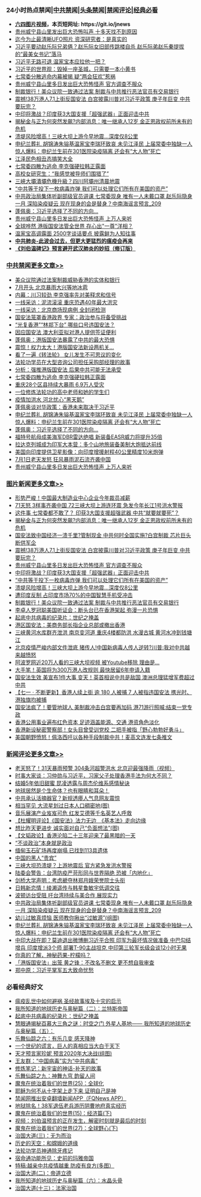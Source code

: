 <div id="tt">
<h3>24小时热点禁闻|<a href="#%E4%B8%AD%E5%85%B1%E7%A6%81%E9%97%BB%E6%9B%B4%E5%A4%9A%E6%96%87%E7%AB%A0">中共禁闻</a>|<a href="#%E5%9B%BE%E7%89%87%E6%96%B0%E9%97%BB%E6%9B%B4%E5%A4%9A%E6%96%87%E7%AB%A0">头条禁闻</a>|<a href="#%E6%96%B0%E9%97%BB%E8%AF%84%E8%AE%BA%E6%9B%B4%E5%A4%9A%E6%96%87%E7%AB%A0">禁闻评论|<a href="#%E5%BF%85%E7%9C%8B%E7%BB%8F%E5%85%B8%E5%A5%BD%E6%96%87">经典必看</a></h3>
<ul>
<li><b><a href="http://d1.bdrive.tk/64.mp4" target="_blank">六四图片视频</a>，本页短网址: https://git.io/jnews</b></li>
<li><a href="https://github.com/fqnews/bnews/blob/master/cbnews/20200702/1354249.md">贵州威宁县山里发出巨大恐怖叫声 十多天找不到原因</a></li>
<li><a href="https://github.com/fqnews/bnews/blob/master/cnnews/20200702/1354238.md">迄今为止最清晰UFO照片 资深研究者：是真实的</a></li>
<li><a href="https://github.com/fqnews/bnews/blob/master/comments/20200702/1354304.md">习近平要动赵乐际兄弟俩？赵乐际女旧部传跳楼自杀 赵乐际弟赵乐秦提拔的“最美女书记”落马</a></li>
<li><a href="https://github.com/fqnews/bnews/blob/master/cbnews/20200702/1354347.md">习近平无路可退 温家宝本应拉他一把？</a></li>
<li><a href="https://github.com/fqnews/bnews/blob/master/comments/20200702/1354266.md">习近平的世界观：毁掉一座圣城，只需要一本小黄书</a></li>
<li><a href="https://github.com/fqnews/bnews/blob/master/cbnews/20200702/1354334.md">七常委分散逃命内幕被揭 疑“两会狂欢”惹祸</a></li>
<li><a href="https://github.com/fqnews/bnews/blob/master/topimagenews/20200702/1354505.md">贵州威宁县山里多日发出巨大恐怖怪声 官方调查不服众</a></li>
<li><a href="https://github.com/fqnews/bnews/blob/master/topimagenews/20200702/1354395.md">制裁银行！美众议院一致通过法案 制裁与中共推行恶法官员有交易银行</a></li>
<li><a href="https://github.com/fqnews/bnews/blob/master/topimagenews/20200702/1354583.md">震撼!38万港人7.1上街反国安法 白宫披露川普对习近平政策 庚子年巨变 中共要玩完？</a></li>
<li><a href="https://github.com/fqnews/bnews/blob/master/topimagenews/20200702/1354462.md">中印将激战？印度获3大国支援「超强武器」正面迎击中共</a></li>
<li><a href="https://github.com/fqnews/bnews/blob/master/topimagenews/20200702/1354625.md">揭秘金与正为何突然发飙?内部消息：唯一继承人12岁 金正恩政权前所未有的危机</a></li>
<li><a href="https://github.com/fqnews/bnews/blob/master/topimagenews/20200702/1354439.md">溃堤风险增高！三峡大坝上游今早地震…深度仅8公里</a></li>
<li><a href="https://github.com/fqnews/bnews/blob/master/comments/20200702/1354547.md">申纪兰葬礼 胡锦涛朱镕基温家宝李瑞环致哀 未见江泽民 上届常委中独缺一人 惊人爆料：申纪兰生前在301医院染疫隔离 还会有“大人物”死亡</a></li>
<li><a href="https://github.com/fqnews/bnews/blob/master/cnnews/20200702/1354285.md">江泽民色相丑态搞笑大全 </a></li>
<li><a href="https://github.com/fqnews/bnews/blob/master/cbnews/20200702/1354567.md">七常委四散为逃命 李克强硬拉韩正露面</a></li>
<li><a href="https://github.com/fqnews/bnews/blob/master/cnnews/20200702/1354590.md">高校女研究生：“我感觉被导师们围猎了”</a></li>
<li><a href="https://github.com/fqnews/bnews/blob/master/cbnews/20200702/1354346.md">三峽大壩潰壩危機升級？四川阿壩州清晨地震</a></li>
<li><a href="https://github.com/fqnews/bnews/blob/master/topimagenews/20200702/1354440.md">“中共等于投下一枚病毒炸弹 我们可以处理它们所有在美国的资产”</a></li>
<li><a href="https://github.com/fqnews/bnews/blob/master/comments/20200702/1354554.md">中共政治局集体听副部级官员讲课 七常委现身 唯有一人未戴口罩 赵乐际隐身一月 深陷染疫疑云 现在现身的会是替身？中南海谣言预言_209</a></li>
<li><a href="https://github.com/fqnews/bnews/blob/master/cbnews/20200702/1354544.md">蓬佩奥：习近平选择了不同的方向...</a></li>
<li><a href="https://github.com/fqnews/bnews/blob/master/cbnews/20200702/1354482.md">贵州威宁县山里多日发出巨大恐怖怪声 上万人来听</a></li>
<li><a href="https://github.com/fqnews/bnews/blob/master/cnnews/hknews/20200702/1354570.md">全球哗然 港版国安法管全世界 存心出"一尊"洋相？</a></li>
<li><a href="https://github.com/fqnews/bnews/blob/master/comments/20200702/1354302.md">温家宝高调露面 2500字谈话要点 披露鲜为人知往事</a></li>
<li><b><a href="https://github.com/fqnews/bnews/blob/master/comments/20200211/1275071.md" target="_blank">中共肺炎-此波会过去，但更大更猛烈的瘟疫会再来</a></b></li>
<li><b><a href="https://github.com/fqnews/bnews/blob/master/comments/20200207/1272816.md" target="_blank">《刘伯温碑记》预言避开武汉肺炎的妙招（修订版）</a></b></li>
</ul>
</div>

<div class="catlist">
<h3><a href="https://github.com/fqnews/bnews/blob/master/cbnews/" target="_blank">中共禁闻</a><span><a href="https://github.com/fqnews/bnews/blob/master/cbnews/" target="_blank" rel="nofollow">更多文章>></a></span></h3>
<ul>
<li><a href="https://github.com/fqnews/bnews/blob/master/cbnews/20200703/1354742.md" target="_blank">美众议院通过法案制裁威胁香港的实体和银行</a></li>
<li><a href="https://github.com/fqnews/bnews/blob/master/cbnews/20200703/1354722.md" target="_blank">7月开头 北京暴雨大兴等地冰雹</a></li>
<li><a href="https://github.com/fqnews/bnews/blob/master/cbnews/20200702/1354714.md" target="_blank">内幕：川习较劲 李克强率先对美释求和信号</a></li>
<li><a href="https://github.com/fqnews/bnews/blob/master/cbnews/20200702/1354713.md" target="_blank">一线采访：泥流滚滚 重庆恐遇40年最大洪灾</a></li>
<li><a href="https://github.com/fqnews/bnews/blob/master/cbnews/20200702/1354712.md" target="_blank">一线采访：北京商场现病例 全封闭检测</a></li>
<li><a href="https://github.com/fqnews/bnews/blob/master/cbnews/20200702/1354697.md" target="_blank">国安法笼罩香港政界 专家：政治参与将备受挑战</a></li>
<li><a href="https://github.com/fqnews/bnews/blob/master/cbnews/20200702/1354670.md" target="_blank">“光复香港”“林郑下台” 哪些口号违国安法？</a></li>
<li><a href="https://github.com/fqnews/bnews/blob/master/cbnews/20200702/1354638.md" target="_blank">因应国安法 澳大利亚拟对港人提供签证便利</a></li>
<li><a href="https://github.com/fqnews/bnews/blob/master/cbnews/20200702/1354595.md" target="_blank">蓬佩奥：港版国安法暴露了中共的最大恐惧</a></li>
<li><a href="https://github.com/fqnews/bnews/blob/master/cbnews/20200702/1354587.md" target="_blank">震惊！权力太大！港版国安法新设两机关&#8230;</a></li>
<li><a href="https://github.com/fqnews/bnews/blob/master/cbnews/20200702/1354566.md" target="_blank">看了一遍《转法轮》 女儿发生不可思议的变化</a></li>
<li><a href="https://github.com/fqnews/bnews/blob/master/cbnews/20200702/1354573.md" target="_blank">法轮功学员在大型咨询公司担任采购部经理的故事</a></li>
<li><a href="https://github.com/fqnews/bnews/blob/master/cbnews/20200702/1354574.md" target="_blank">分析：强推港版国安法 后果中共可能无法承受</a></li>
<li><a href="https://github.com/fqnews/bnews/blob/master/cbnews/20200702/1354567.md" target="_blank">七常委四散为逃命 李克强硬拉韩正露面</a></li>
<li><a href="https://github.com/fqnews/bnews/blob/master/cbnews/20200702/1354563.md" target="_blank">重庆28个区县持续大暴雨 6.9万人受灾</a></li>
<li><a href="https://github.com/fqnews/bnews/blob/master/cbnews/20200702/1354550.md" target="_blank">一位修炼法轮功的高中老师和她的学生们</a></li>
<li><a href="https://github.com/fqnews/bnews/blob/master/cbnews/20200702/1354560.md" target="_blank">疫情加洪水 河北忧心“黑天鹅”</a></li>
<li><a href="https://github.com/fqnews/bnews/blob/master/cbnews/20200702/1354555.md" target="_blank">蓬佩奥谈对华政策：香港未来取决于习近平</a></li>
<li><a href="https://github.com/fqnews/bnews/blob/master/comments/20200702/1354547.md" target="_blank">申纪兰葬礼 胡锦涛朱镕基温家宝李瑞环致哀 未见江泽民 上届常委中独缺一人 惊人爆料：申纪兰生前在301医院染疫隔离 还会有“大人物”死亡</a></li>
<li><a href="https://github.com/fqnews/bnews/blob/master/cbnews/20200702/1354544.md" target="_blank">蓬佩奥：习近平选择了不同的方向&#8230;</a></li>
<li><a href="https://github.com/fqnews/bnews/blob/master/cbnews/20200702/1354542.md" target="_blank">福特号航母成美海军DBR雷达绝唱 新装备EASR威力将提升35倍</a></li>
<li><a href="https://github.com/fqnews/bnews/blob/master/cbnews/20200702/1354519.md" target="_blank">拉达克列城成为印军大本营：多个山地旅装备美制大炮抵达前线</a></li>
<li><a href="https://github.com/fqnews/bnews/blob/master/cbnews/20200702/1354518.md" target="_blank">美国向印度提供卫星影像：向印度增援射程40公里精度10米炮弹</a></li>
<li><a href="https://github.com/fqnews/bnews/blob/master/cbnews/20200702/1354506.md" target="_blank">7月1日老天发怒 狂风暴雨泥石流齐袭中国</a></li>
<li><a href="https://github.com/fqnews/bnews/blob/master/cbnews/20200702/1354482.md" target="_blank">贵州威宁县山里多日发出巨大恐怖怪声 上万人来听</a></li>

</ul>
</div>
<div class="catlist">
<h3><a href="https://github.com/fqnews/bnews/blob/master/topimagenews/" target="_blank">图片新闻</a><span><a href="https://github.com/fqnews/bnews/blob/master/topimagenews/" target="_blank" rel="nofollow">更多文章>></a></span></h3>
<ul>
<li><a href="https://github.com/fqnews/bnews/blob/master/topimagenews/20200703/1354726.md" target="_blank">形势严峻！中国最大制造业中心企业今年裁员减薪</a></li>
<li><a href="https://github.com/fqnews/bnews/blob/master/topimagenews/20200702/1354699.md" target="_blank">71天怒 3样事齐袭中国 72三峡大坝上游连环震 急发今年长江1号洪水警报</a></li>
<li><a href="https://github.com/fqnews/bnews/blob/master/topimagenews/20200702/1354674.md" target="_blank">这件事 七常委都不敢了？ 印获3大国支援超强武器 中共“就要就要死”？</a></li>
<li><a href="https://github.com/fqnews/bnews/blob/master/topimagenews/20200702/1354625.md" target="_blank">揭秘金与正为何突然发飙?内部消息：唯一继承人12岁 金正恩政权前所未有的危机</a></li>
<li><a href="https://github.com/fqnews/bnews/blob/master/topimagenews/20200702/1354616.md" target="_blank">国安法致中国经济一溃千里?管制现金 中共何时全国实施?白宫制裁 芯片巨头断供军企</a></li>
<li><a href="https://github.com/fqnews/bnews/blob/master/topimagenews/20200702/1354583.md" target="_blank">震撼!38万港人7.1上街反国安法 白宫披露川普对习近平政策 庚子年巨变 中共要玩完？</a></li>
<li><a href="https://github.com/fqnews/bnews/blob/master/topimagenews/20200702/1354505.md" target="_blank">贵州威宁县山里多日发出巨大恐怖怪声 官方调查不服众</a></li>
<li><a href="https://github.com/fqnews/bnews/blob/master/topimagenews/20200702/1354462.md" target="_blank">中印将激战？印度获3大国支援「超强武器」正面迎击中共</a></li>
<li><a href="https://github.com/fqnews/bnews/blob/master/topimagenews/20200702/1354440.md" target="_blank">“中共等于投下一枚病毒炸弹 我们可以处理它们所有在美国的资产”</a></li>
<li><a href="https://github.com/fqnews/bnews/blob/master/topimagenews/20200702/1354439.md" target="_blank">溃堤风险增高！三峡大坝上游今早地震…深度仅8公里</a></li>
<li><a href="https://github.com/fqnews/bnews/blob/master/topimagenews/20200702/1354438.md" target="_blank">遭印度反制 占印度市场70%的中国智慧手机受冲击</a></li>
<li><a href="https://github.com/fqnews/bnews/blob/master/topimagenews/20200702/1354395.md" target="_blank">制裁银行！美众议院一致通过法案 制裁与中共推行恶法官员有交易银行</a></li>
<li><a href="https://github.com/fqnews/bnews/blob/master/topimagenews/20200702/1354365.md" target="_blank">李卓人罗冠聪美国听证会：断头台已在香港架起 弥漫一片恐惧</a></li>
<li><a href="https://github.com/fqnews/bnews/blob/master/comments/20200702/1354076.md" target="_blank">起底中共病毒的纪录片：世纪之掩盖</a></li>
<li><a href="https://github.com/fqnews/bnews/blob/master/topimagenews/20200702/1354227.md" target="_blank">港区国安法：美商务部长指企业总部或撤出香港</a></li>
<li><a href="https://github.com/fqnews/bnews/blob/master/topimagenews/20200702/1354196.md" target="_blank">三峡黄河水库群齐泄洪 南京变河道 重庆4楼都防洪 水漫古城 黄河水冲到钱塘江</a></li>
<li><a href="https://github.com/fqnews/bnews/blob/master/topimagenews/20200701/1354168.md" target="_blank">北京疫情严峻内部文件泄底 猪传人!中国新病毒人传人逆转?川普:我对中共越来越愤怒</a></li>
<li><a href="https://github.com/fqnews/bnews/blob/master/topimagenews/20200701/1354151.md" target="_blank">阿波罗网近20万人看的三峡大坝视频 被Youtube移除 理由是&#8230;</a></li>
<li><a href="https://github.com/fqnews/bnews/blob/master/topimagenews/20200701/1354139.md" target="_blank">大手笔！英国将为300万港人改规则 最快居留6年申请入籍</a></li>
<li><a href="https://github.com/fqnews/bnews/blob/master/topimagenews/20200701/1354098.md" target="_blank">国安法生效 美宣布1件大事 变天！英首相说中共是敌国 澳洲总理猛增军费超过中共</a></li>
<li><a href="https://github.com/fqnews/bnews/blob/master/topimagenews/20200701/1354002.md" target="_blank">【七一 ‧ 不断更新】香港人续上街 逾 180 人被捕 7 人被指违国安法 携光时、港独旗均被捕</a></li>
<li><a href="https://github.com/fqnews/bnews/blob/master/topimagenews/20200701/1353937.md" target="_blank">国安法疯了！要管地球人 美制裁冲击白宫要再加码 港71游行照喊:结束一党专政</a></li>
<li><a href="https://github.com/fqnews/bnews/blob/master/topimagenews/20200701/1353859.md" target="_blank">香港公用事业遍布红色资本 足迹涵盖能源、交通 港资角色淡化</a></li>
<li><a href="https://github.com/fqnews/bnews/blob/master/topimagenews/20200701/1353847.md" target="_blank">香港新设秘密警察部！女头目曾受训党校 二把手被指「野心勃勃好勇斗」</a></li>
<li><a href="https://github.com/fqnews/bnews/blob/master/topimagenews/20200701/1353768.md" target="_blank">美国朝野愤怒！佩洛西吁以各种手段制裁中共！麦高文连发七条推文</a></li>

</ul>
</div>
<div class="catlist">
<h3><a href="https://github.com/fqnews/bnews/blob/master/comments/" target="_blank">新闻评论</a><span><a href="https://github.com/fqnews/bnews/blob/master/comments/" target="_blank" rel="nofollow">更多文章>></a></span></h3>
<ul>
<li><a href="https://github.com/fqnews/bnews/blob/master/comments/20200702/1354718.md" target="_blank">老天怒了！31天暴雨预警 304条河超警洪水 北京迎最强降雨（视频）</a></li>
<li><a href="https://github.com/fqnews/bnews/blob/master/comments/20200702/1354676.md" target="_blank">时事大家谈：习仲勋与习近平，习家父子处理香港手法为何大不同？</a></li>
<li><a href="https://github.com/fqnews/bnews/blob/master/comments/20200702/1354662.md" target="_blank">结婚5年依旧甜蜜  昆凌透露与周杰伦维系感情秘诀</a></li>
<li><a href="https://github.com/fqnews/bnews/blob/master/comments/20200702/1354653.md" target="_blank">地球居然是个生命体？也有眼睛和耳朵！</a></li>
<li><a href="https://github.com/fqnews/bnews/blob/master/comments/20200702/1354630.md" target="_blank">中共承认活摘器官？新规透瘆人气息网友震惊</a></li>
<li><a href="https://github.com/fqnews/bnews/blob/master/comments/20200702/1354626.md" target="_blank">相当罕见 大流星划过日本人口稠密地(图)</a></li>
<li><a href="https://github.com/fqnews/bnews/blob/master/comments/20200702/1354624.md" target="_blank">音乐展演产业岌岌可危  红发艾德等千名英艺人呼救</a></li>
<li><a href="https://github.com/fqnews/bnews/blob/master/comments/20200702/1354617.md" target="_blank">【杜耀明评论】《国安法》法力无边　《基本法》走向边缘</a></li>
<li><a href="https://github.com/fqnews/bnews/blob/master/comments/20200702/1354607.md" target="_blank">想比昨天更进步 诚实面对自己“负面想法”(图)</a></li>
<li><a href="https://github.com/fqnews/bnews/blob/master/comments/20200702/1354604.md" target="_blank">【文韬政论】香港沦陷二十三年迎来了最黑暗的一天</a></li>
<li><a href="https://github.com/fqnews/bnews/blob/master/comments/20200702/1354596.md" target="_blank">“不谈政治”本身就是政治</a></li>
<li><a href="https://github.com/fqnews/bnews/blob/master/comments/20200702/1354592.md" target="_blank">缅甸玉石矿场再度崩塌 已找到113具遗体</a></li>
<li><a href="https://github.com/fqnews/bnews/blob/master/comments/20200702/1354588.md" target="_blank">中国的黑人“贵宾”</a></li>
<li><a href="https://github.com/fqnews/bnews/blob/master/comments/20200702/1354572.md" target="_blank">三峡大坝恐溃堤？上游地震后 官方紧急发洪水警报</a></li>
<li><a href="https://github.com/fqnews/bnews/blob/master/comments/20200702/1354571.md" target="_blank">陆委会警告：台湾防疫严苛形同与世界隔绝 恐被「内地化」</a></li>
<li><a href="https://github.com/fqnews/bnews/blob/master/comments/20200702/1354565.md" target="_blank">剑桥大学声明：考虑褫夺林郑月娥荣誉院士头衔</a></li>
<li><a href="https://github.com/fqnews/bnews/blob/master/comments/20200702/1354564.md" target="_blank">日韩新恋情！绫濑遥传与韩星鲁敏宇低调交往</a></li>
<li><a href="https://github.com/fqnews/bnews/blob/master/comments/20200702/1354561.md" target="_blank">波顿访台受阻 吁台湾持续与美合作 展现实力</a></li>
<li><a href="https://github.com/fqnews/bnews/blob/master/comments/20200702/1354554.md" target="_blank">中共政治局集体听副部级官员讲课 七常委现身 唯有一人未戴口罩 赵乐际隐身一月 深陷染疫疑云 现在现身的会是替身？中南海谣言预言_209</a></li>
<li><a href="https://github.com/fqnews/bnews/blob/master/comments/20200702/1354553.md" target="_blank">幼儿过敏真烦恼 医师教你揪出“过敏源”(组图)</a></li>
<li><a href="https://github.com/fqnews/bnews/blob/master/comments/20200702/1354547.md" target="_blank">申纪兰葬礼 胡锦涛朱镕基温家宝李瑞环致哀 未见江泽民 上届常委中独缺一人 惊人爆料：申纪兰生前在301医院染疫隔离 还会有“大人物”死亡</a></li>
<li><a href="https://github.com/fqnews/bnews/blob/master/comments/20200702/1354541.md" target="_blank">中印大战在即？莫迪退出微博删习近平合照 印军为最坏情况做准备 中巴勾结增兵 印度增派3个师 部署T-90主战坦克 中印第三轮军长级会谈12小时无果</a></li>
<li><a href="https://github.com/fqnews/bnews/blob/master/comments/20200702/1354540.md" target="_blank">你真的了解，神秘药果-柠檬吗？</a></li>
<li><a href="https://github.com/fqnews/bnews/blob/master/comments/20200702/1354507.md" target="_blank">「港版国安法」出笼 黄之锋：不改名不删文 更不想自我审查</a></li>
<li><a href="https://github.com/fqnews/bnews/blob/master/comments/20200702/1354485.md" target="_blank">郑中原：习近平掌军五大致命忧愁</a></li>

</ul>
</div>

<div class="catlist">
<h3>必看经典好文</h3>
<ul>
<li><a href="https://github.com/fqnews/bnews/blob/master/comments/20200618/1346823.md" target="_blank">瘟疫乱世中如何避祸 圣经故事埃及十灾的启示</a></li>
<li><a href="https://github.com/fqnews/bnews/blob/master/tculture/xiulian/20170614/774347.md" target="_blank">我所知道的地球历史与奥秘篇（二）：兰特斯帝国</a></li>
<li><a href="https://github.com/fqnews/bnews/blob/master/comments/20200702/1354076.md" target="_blank">起底中共病毒的纪录片：世纪之掩盖</a></li>
<li><a href="https://github.com/fqnews/bnews/blob/master/cbnews/20170907/819423.md" target="_blank">慧眼通揭秘百慕大三角之谜：时空之门 外星人基地—— 我所知道的地球历史与奥秘篇（五）：</a></li>
<li><a href="https://github.com/fqnews/bnews/blob/master/tculture/20190101/792146.md" target="_blank">乐舞仙踪之六：有乐几变 感天降神</a></li>
<li><a href="https://github.com/fqnews/bnews/blob/master/comments/20200621/1348067.md" target="_blank">一个世纪的谎言，巨人的真相应当大白于天下</a></li>
<li><a href="https://github.com/fqnews/bnews/blob/master/topimagenews/20200513/1327828.md" target="_blank">天才预言家珍妮 预言2020年大决战(组图)</a></li>
<li><a href="https://github.com/fqnews/bnews/blob/master/comments/20200318/1295755.md" target="_blank">王友群：“中国病毒”实为“中共病毒”</a></li>
<li><a href="https://github.com/fqnews/bnews/blob/master/comments/20190418/1115565.md" target="_blank">修炼笔记：新宇宙的神话-补天的故事</a></li>
<li><a href="https://github.com/fqnews/bnews/blob/master/tculture/20170718/793528.md" target="_blank">乐舞仙踪之九：神舞九穹 韵留人间</a></li>
<li><a href="https://github.com/fqnews/bnews/blob/master/comments/20181017/1014654.md" target="_blank">魔鬼在统治着我们的世界(25)：全球化</a></li>
<li><a href="https://github.com/fqnews/bnews/blob/master/ccpdope/20190803/1168965.md" target="_blank">耶稣为何不从十字架上走下来 证明自己是神</a></li>
<li><a href="https://github.com/fqnews/bnews/blob/master/comments/20200503/1322531.md" target="_blank">禁闻网推出安卓翻墙新闻APP（FQNews APP）</a></li>
<li><a href="https://github.com/fqnews/bnews/blob/master/cbnews/20200531/1337381.md" target="_blank">地狱除名！38军退伍老兵游历阴曹地府真实经历</a></li>
<li><a href="https://github.com/fqnews/bnews/blob/master/topimagenews/20180610/955499.md" target="_blank">魔鬼在统治着我们的世界(15)：经济篇(下)</a></li>
<li><a href="https://github.com/fqnews/bnews/blob/master/comments/20200628/1351782.md" target="_blank">视频：刘伯温预言的正在发生，解密时刻就是最后的时刻</a></li>
<li><a href="https://github.com/fqnews/bnews/blob/master/comments/20181224/1052333.md" target="_blank">魔鬼在统治着我们的世界(27)：全球野心(下)</a></li>
<li><a href="https://github.com/fqnews/bnews/blob/master/cbnews/20180309/912114.md" target="_blank">治国大道(三)：无为而治</a></li>
<li><a href="https://github.com/fqnews/bnews/blob/master/cbnews/20190219/1083302.md" target="_blank">历史的天空：和嫦娥的道缘</a></li>
<li><a href="https://github.com/fqnews/bnews/blob/master/health/20170626/780263.md" target="_blank">法轮功学员神通除牙疼记</a></li>
<li><a href="https://github.com/fqnews/bnews/blob/master/cbnews/20180711/970353.md" target="_blank">宿命通功能所见：史前的玛雅帝国</a></li>
<li><a href="https://github.com/fqnews/bnews/blob/master/ccpdope/20200425/1319297.md" target="_blank">特稿:越亲中共疫情越重 防疫有良方(多图）</a></li>
<li><a href="https://github.com/fqnews/bnews/blob/master/cbnews/20180308/911611.md" target="_blank">治国大道(二)：帝道立德</a></li>
<li><a href="https://github.com/fqnews/bnews/blob/master/cbnews/20171115/856086.md" target="_blank">我所知道的地球历史与奥秘篇（六）：水晶头骨</a></li>
<li><a href="https://github.com/fqnews/bnews/blob/master/cbnews/20180319/916654.md" target="_blank">治国大道(十三)：法家治国</a></li>

</ul>
</div>
